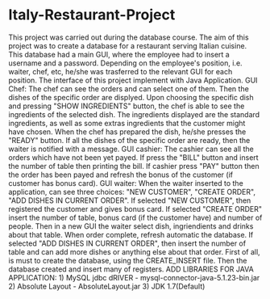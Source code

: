 # Italy-Restaurant-Project
This project was carried out during the database course.  The aim of this project was to create a database for a restaurant serving Italian cuisine.  This database had a main GUI, where the employee had to insert a username and a password. Depending on the employee's position, i.e. waiter, chef, etc, he/she was trasferred to the relevant GUI for each position. The interface of this project implement with Java Application.  GUI Chef: The chef can see the orders and can select one of them. Then the dishes of the specific order are displyed. Upon choosing the specific dish and pressing "SHOW INGREDIENTS" button, the chef is able to see the ingredients of the selected dish. The ingredients displayed are the standard ingredients, as well as some extras ingredients that the customer might have chosen. When the chef has prepared the dish, he/she presses the "READY" button. If all the dishes of the specific order are ready, then the waiter is notified with a message.  GUI cashier: The cashier can see all the orders which have not been yet payed. If press the "BILL" button and insert the number of table then printing the bill. If cashier press "PAY" button then the order has been payed and refresh the bonus of the customer (if customer has bonus card).  GUI waiter: When the waiter inserted to the application, can see three choices: "NEW CUSTOMER", "CREATE ORDER", "ADD DISHES IN CURRENT ORDER".  If selected "NEW CUSTOMER", then registered the customer and gives bonus card. If selected "CREATE ORDER" insert the number of table, bonus card (if the customer have) and number of people. Then in a new GUI the waiter select dish, ingriendients and drinks about that table. When order complete, refresh automatic the database. If selected "ADD DISHES IN CURRENT ORDER", then insert the number of table and can add more dishes or anything else about that order.   First of all, is must to create the database, using the CREATE_INSERT file. Then the database created and insert many of registers.  ADD LIBRARIES FOR JAVA APPLICATION: 1) MySQL jdbc dRIVER - mysql-connector-java-5.1.23-bin.jar 2) Absolute Layout - AbsoluteLayout.jar 3) JDK 1.7(Default)
